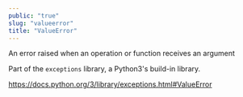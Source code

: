```yaml
---
public: "true"
slug: "valueerror"
title: "ValueError"
---
```


An error raised when an operation or function receives an argument

Part of the `exceptions` library, a Python3's build-in library.


https://docs.python.org/3/library/exceptions.html#ValueError